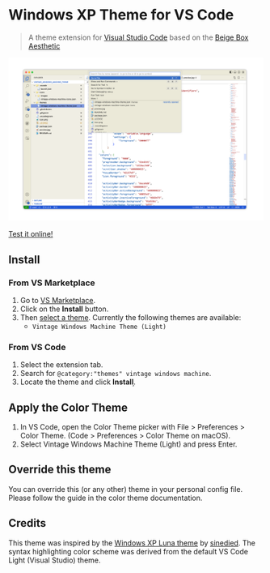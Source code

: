 # Windows XP Theme for VS Code

> A theme extension for [Visual Studio Code](https://code.visualstudio.com/?WT.mc_id=javascript-36167-yolasors) based on the [Beige Box Aesthetic](https://en.wikipedia.org/wiki/Beige_box)

<p align="center">
  <img alt="preview image" src="https://github.com/niap3/vintage_windows_machine_theme/blob/8f3fb97bbbf232b817a48f27efd2beda9560a65f/preview.png"/>
</p>

[Test it online!](https://vscode.dev/editor/theme/theedvinjoseph.vintage-windows-machine-theme)

## Install

### From VS Marketplace

1. Go to [VS Marketplace](https://marketplace.visualstudio.com/items?itemName=theedvinjoseph.vintage-windows-machine-theme).
2. Click on the **Install** button.
3. Then [select a theme](https://code.visualstudio.com/docs/getstarted/themes?WT.mc_id=javascript-36167-yolasors#_selecting-the-color-theme). Currently the following themes are available:
    - `Vintage Windows Machine Theme (Light)`

### From VS Code

1. Select the extension tab.
2. Search for `@category:"themes" vintage windows machine`.
3. Locate the theme and click **Install**.̦

## Apply the Color Theme

1. In VS Code, open the Color Theme picker with File > Preferences > Color Theme. (Code > Preferences > Color Theme on macOS).
2. Select Vintage Windows Machine Theme (Light) and press Enter.

## Override this theme

You can override this (or any other) theme in your personal config file. Please follow the guide in the color theme documentation.

## Credits

This theme was inspired by the [Windows XP Luna theme](https://github.com/sinedied/vscode-windows-xp-theme) by [sinedied](https://github.com/sinedied). The syntax highlighting color scheme was derived from the default VS Code Light (Visual Studio) theme.
